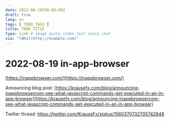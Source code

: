 ```yaml
---
date: 2022-08-19T00:00:00Z
draft: true
lang: en
tags: [ TODO_TAGS ]
title: TODO_TITLE
type: link # image quote video text audio chat
via: "[Who](http://example.com)"
---
```



# 2022-08-19 in-app-browser


[https://inappbrowser.com/](https://inappbrowser.com/)

Announcing blog post:
[https://krausefx.com/blog/announcing-inappbrowsercom-see-what-javascript-commands-get-executed-in-an-in-app-browser](https://krausefx.com/blog/announcing-inappbrowsercom-see-what-javascript-commands-get-executed-in-an-in-app-browser)

Twitter thread:
https://twitter.com/KrauseFx/status/1560370732705742848

